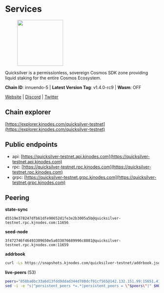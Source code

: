# Services

<figure><img src="https://raw.githubusercontent.com/kj89/testnet_manuals/main/pingpub/logos/quicksilver.png" width="150" alt=""><figcaption></figcaption></figure>

Quicksilver is a permissionless, sovereign Cosmos SDK zone providing liquid staking for the entire Cosmos Ecosystem.

**Chain ID**: innuendo-5 | **Latest Version Tag**: v1.4.0-rc9 | **Wasm**: OFF

[Website](https://quicksilver.zone) | [Discord](https://discord.gg/quicksilverprotocol) | [Twitter](https://twitter.com/quicksilverzone)




## Chain explorer
[https://explorer.kjnodes.com/quicksilver-testnet](https://explorer.kjnodes.com/quicksilver-testnet)

## Public endpoints

* api: [https://quicksilver-testnet.api.kjnodes.com](https://quicksilver-testnet.api.kjnodes.com)
* rpc: [https://quicksilver-testnet.rpc.kjnodes.com](https://quicksilver-testnet.rpc.kjnodes.com)
* grpc: [https://quicksilver-testnet.grpc.kjnodes.com](https://quicksilver-testnet.grpc.kjnodes.com)

## Peering

**state-sync**

```text
d5519e378247dfb61dfe90652d1fe3e2b3005a5b@quicksilver-testnet.rpc.kjnodes.com:11656
```

**seed-node**

```text
3f472746f46493309650e5a033076689996c8881@quicksilver-testnet.rpc.kjnodes.com:11659
```

**addrbook**
```bash
curl -Ls https://snapshots.kjnodes.com/quicksilver-testnet/addrbook.json > $HOME/.quicksilverd/config/addrbook.json
```

**live-peers** (53)
```bash
peers="858ba6bc33a6d13fdd9ddad344d788dcf91cf565@142.132.151.99:15651,41f7d7004cace7bd1760a5f980a86123700c8f1d@185.146.148.116:26656,e25a748120c9608c1d2a70fafa75178d862b3463@178.18.254.211:10656,cc745e98b4dc9b83c5a74d41f576feda73902dfd@65.109.38.54:20026,ea7f3cbc25cb33ac75e4527abfffc921fcf55b51@51.195.234.250:26656,796e72ffc343c187cd5e8397c0c09c0671d228e0@185.16.39.51:26656,d5519e378247dfb61dfe90652d1fe3e2b3005a5b@65.109.68.190:11656,42f87cb55d5fdd222da28023613c66857398c4b8@5.22.223.252:26656,f0621c59ca7cfba98015ae2a47886fc3d9c0020c@94.130.132.227:2060,a49d8d304e96350272dca24934b8295bc81d75d2@23.227.200.10:26656,1c4274460224753e8080d0efd16c0ed88fe27fc0@51.195.145.103:26656,f7edad3ff5a85d039e7de12067c63064c5b42d63@46.4.121.72:11656,8ff8a186fe9cbc70d0f34891fa051f87e561a48b@158.160.0.93:26656,3519e61e653db97f5d1c7f1bec9b0072bca4d5fe@144.76.45.59:16656,2096650d8586b858d3369205f3b46ac4c765bc8e@65.109.53.155:26656,46f97e49a49694aead28c27be2c19300f509e273@65.108.129.94:26656,03332cdbc3d354846a18992effbb8c20aa28f52a@65.21.133.125:28656,e0f0703e9ce343c46e0ec01b19216715e817b358@65.109.85.170:28656,1452d484454c0f93ddf3cbf987ce1b9cadd8f23f@65.21.95.180:37656,78acdbabc08231765444b3143a222d433a5157e1@142.132.205.94:15651,d4d83e209a2b096859821228ea17475f9a487a48@23.88.0.170:15651,70c7663dba3b5181f1c3b8c92824dad070771ac6@217.13.223.167:56656,bdb93c655989b2c1882339fabb013317066dda56@95.214.52.138:26676,b91f0ece92f0e2cc264176b29b51a6db886e020c@84.46.246.109:26656,97377c16946f8e1fa69e7c2c6b7feb32c2090f09@116.202.227.117:11656,2be586e675b0f55c96905cc83496861c64112f44@65.108.99.224:56656,c9a74cdd754a8ccc9243ac2b245e4caaa78695aa@45.85.147.96:26656,be637bd74973424c825c14c99b71f652fbabb48e@65.21.123.172:22656,9e0604571aa20314c2261d70b7d8823414702715@51.159.141.209:26656,a37474c1f254cd4b16d924327a755c914e8e7d86@65.109.30.53:26656,78d271e4b4692ff1ee8490f3825a541558b31870@65.21.95.46:28656,13564ca7ffcc8fa6bcc6d405c96fe8c724ec17da@88.99.213.25:11656,0551eaa0db7097274410ee27a71672817e314b83@167.235.245.191:26656,af8cfa944802a9bd510fc3407950a15e8be86c31@213.239.217.52:30656,a637b94cb989909cc182623748ef179b0659f148@65.109.23.114:11156,ce77abd6c6dcfbc02b97ad666b2317900ad2581b@198.244.203.194:26656,532625a997a6f891405202968607f72afe004f15@202.61.225.157:26666,25b8b792bb14e8bfdcdfa163a14710d5645a4eba@148.251.91.77:20656,d160a8908b44f2a44ce17e0be1f9056b58993b9c@65.21.139.170:21026,0a3ac40a7a4ce35978c4da97be2eb6974bc3c58b@185.252.233.217:46656,f6f1e4a0baf856ff7d7f6d12868a201282914314@65.109.89.5:26656,5c2a752c9b1952dbed075c56c600c3a79b58c395@95.214.55.232:27026,a288baa951cbe92b253c01c3936d930af1d56424@5.161.142.236:26656,87d4e2b90141d5d52ed04387db4a46408c3fd66c@35.228.160.230:26656,25410bff2fb7312d24c11b1e990507e5e3aa40b7@135.125.5.31:48656,74abcb5243d4ffc43de6ad1a288d8e50adcd467e@65.109.80.176:20656,ee6bae1a6d4a1e07f1e4bc7963cabedc6b73426e@94.130.137.119:26656,b06ee574cf0b8641611c709a36b21c103d968c18@162.55.245.219:11656,e6bf4eca6a11035c06be529cb8c3758c2c00908f@213.170.135.20:26656,1bb8de1360e51ed35f7c9a39d4039bfc51900730@5.9.61.120:11656,301c795b14f8988d33ec4e602b575a16a0585212@195.14.6.141:26656,9434d151be05e013cb0f20d27b699c8272ec4c89@65.109.82.111:29656,1a178dec165fad14ab1b2fb6832dd092f6ab7a5b@65.109.23.182:21026"
sed -i -e "s|^persistent_peers *=.*|persistent_peers = \"$peers\"|" $HOME/.quicksilverd/config/config.toml
```
